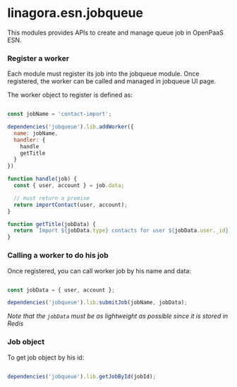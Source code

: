 # linagora.esn.jobqueue

This modules provides APIs to create and manage queue job in OpenPaaS ESN.

### Register a worker

Each module must register its job into the jobqueue module.
Once registered, the worker can be called and managed in jobqueue UI page.

The worker object to register is defined as:

```javascript

const jobName = 'contact-import';

dependencies('jobqueue').lib.addWorker({
  name: jobName,
  handler: {
    handle
    getTitle
  }
})

function handle(job) {
  const { user, account } = job.data;

  // must return a promise
  return importContact(user, account);
}

function getTitle(jobData) {
  return `Import ${jobData.type} contacts for user ${jobData.user._id}`;
}

```

### Calling a worker to do his job

Once registered, you can call worker job by his name and data:

```javascript

const jobData = { user, account };

dependencies('jobqueue').lib.submitJob(jobName, jobData);

```

_Note that the `jobData` must be as lightweight as possible since it is stored in Redis_

### Job object

To get job object by his id:

```javascript

dependencies('jobqueue').lib.getJobById(jobId);

```